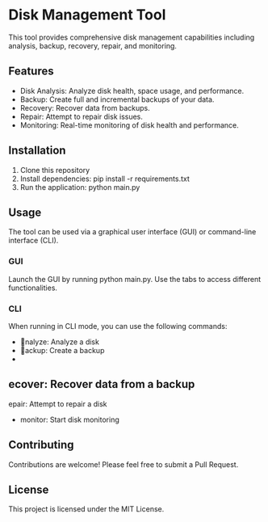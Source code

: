 # Disk Management Tool

This tool provides comprehensive disk management capabilities including analysis, backup, recovery, repair, and monitoring.

## Features

- Disk Analysis: Analyze disk health, space usage, and performance.
- Backup: Create full and incremental backups of your data.
- Recovery: Recover data from backups.
- Repair: Attempt to repair disk issues.
- Monitoring: Real-time monitoring of disk health and performance.

## Installation

1. Clone this repository
2. Install dependencies: pip install -r requirements.txt
3. Run the application: python main.py

## Usage

The tool can be used via a graphical user interface (GUI) or command-line interface (CLI).

### GUI

Launch the GUI by running python main.py. Use the tabs to access different functionalities.

### CLI

When running in CLI mode, you can use the following commands:

- nalyze: Analyze a disk
- ackup: Create a backup
- ecover: Recover data from a backup
- epair: Attempt to repair a disk
- monitor: Start disk monitoring

## Contributing

Contributions are welcome! Please feel free to submit a Pull Request.

## License

This project is licensed under the MIT License.
